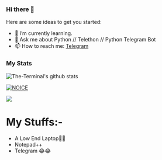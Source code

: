 ### Hi there 👋

Here are some ideas to get you started:

- 🌱 I’m currently learning.
- 💬 Ask me about Python // Telethon // Python Telegram Bot
- 📫 How to reach me: [Telegram](https://t.me/ProgrammingError)

### My Stats
![The-Terminal's github stats](https://github-readme-stats.vercel.app/api?username=ZDARKSHADOWXD&count_private=true&layout=compact&show_icons=true&theme=radical&cache_seconds=5)

[![NOICE](https://github-readme-stats.vercel.app/api?username=ZDARKSHADOWXD&count_private=true&layout=compact&show_icons=true&theme=radical&cache_seconds=5)](https://github.com/TechiError)

![](https://visitor-badge.laobi.icu/badge?page_id=TechiError)
# My Stuffs:-

- A Low End Laptop🙂🙂
- Notepad++
- Telegram  😂😂
